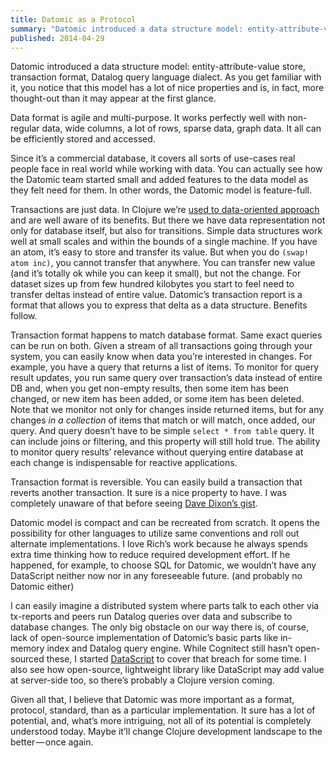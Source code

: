 ```yaml
---
title: Datomic as a Protocol
summary: "Datomic introduced a data structure model: entity-attribute-value store, transaction format, Datalog query language dialect. As you get familiar with it, you notice that this model has a lot of nice properties and is, in fact, more thought-out than it may appear at the first glance."
published: 2014-04-29
---
```


Datomic introduced a data structure model: entity-attribute-value store, transaction format, Datalog query language dialect. As you get familiar with it, you notice that this model has a lot of nice properties and is, in fact, more thought-out than it may appear at the first glance.

Data format is agile and multi-purpose. It works perfectly well with non-regular data, wide columns, a lot of rows, sparse data, graph data. It all can be efficiently stored and accessed.

Since it’s a commercial database, it covers all sorts of use-cases real people face in real world while working with data. You can actually see how the Datomic team started small and added features to the data model as they felt need for them. In other words, the Datomic model is feature-full.

Transactions are just data. In Clojure we’re [used to data-oriented approach](http://www.infoq.com/presentations/Thinking-in-Data) and are well aware of its benefits. But there we have data representation not only for database itself, but also for transitions. Simple data structures work well at small scales and within the bounds of a single machine. If you have an atom, it’s easy to store and transfer its value. But when you do `(swap! atom inc)`, you cannot transfer that anywhere. You can transfer new value (and it’s totally ok while you can keep it small), but not the change. For dataset sizes up from few hundred kilobytes you start to feel need to transfer deltas instead of entire value. Datomic’s transaction report is a format that allows you to express that delta as a data structure. Benefits follow.

Transaction format happens to match database format. Same exact queries can be run on both. Given a stream of all transactions going through your system, you can easily know when data you’re interested in changes. For example, you have a query that returns a list of items. To monitor for query result updates, you run same query over transaction’s data instead of entire DB and, when you get non-empty results, then some item has been changed, or new item has been added, or some item has been deleted. Note that we monitor not only for changes inside returned items, but for any changes *in a collection* of items that match or will match, once added, our query. And query doesn’t have to be simple `select * from table` query. It can include joins or filtering, and this property will still hold true. The ability to monitor query results’ relevance without querying entire database at each change is indispensable for reactive applications.

Transaction format is reversible. You can easily build a transaction that reverts another transaction. It sure is a nice property to have. I was completely unaware of that before seeing [Dave Dixon’s gist](https://gist.github.com/allgress/11348685).

Datomic model is compact and can be recreated from scratch. It opens the possibility for other languages to utilize same conventions and roll out alternate implementations. I love Rich’s work because he always spends extra time thinking how to reduce required development effort. If he happened, for example, to choose SQL for Datomic, we wouldn’t have any DataScript neither now nor in any foreseeable future. (and probably no Datomic either)

I can easily imagine a distributed system where parts talk to each other via tx-reports and peers run Datalog queries over data and subscribe to database changes. The only big obstacle on our way there is, of course, lack of open-source implementation of Datomic’s basic parts like in-memory index and Datalog query engine. While Cognitect still hasn’t open-sourced these, I started [DataScript](https://github.com/tonsky/datascript) to cover that breach for some time. I also see how open-source, lightweight library like DataScript may add value at server-side too, so there’s probably a Clojure version coming.

Given all that, I believe that Datomic was more important as a format, protocol, standard, than as a particular implementation. It sure has a lot of potential, and, what’s more intriguing, not all of its potential is completely understood today. Maybe it’ll change Clojure development landscape to the better — once again.